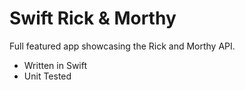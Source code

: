 # Swift Rick & Morthy

Full featured app showcasing the Rick and Morthy API.

- Written in Swift
- Unit Tested
